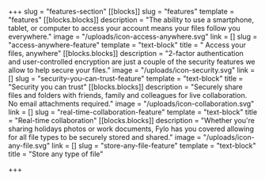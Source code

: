 +++
slug = "features-section"
[[blocks]]
slug = "features"
template = "features"
[[blocks.blocks]]
description = "The ability to use a smartphone, tablet, or computer to access your account means your files follow you everywhere."
image = "/uploads/icon-access-anywhere.svg"
link = []
slug = "access-anywhere-feature"
template = "text-block"
title = " Access your files, anywhere"
[[blocks.blocks]]
description = "2-factor authentication and user-controlled encryption are just a couple of the security features we allow to help secure your files."
image = "/uploads/icon-security.svg"
link = []
slug = "security-you-can-trust-feature"
template = "text-block"
title = "Security you can trust"
[[blocks.blocks]]
description = "Securely share files and folders with friends, family and colleagues for live collaboration. No email attachments required."
image = "/uploads/icon-collaboration.svg"
link = []
slug = "real-time-collaboration-feature"
template = "text-block"
title = "Real-time collaboration"
[[blocks.blocks]]
description = "Whether you're sharing holidays photos or work documents, Fylo has you covered allowing for all file types to be securely stored and shared."
image = "/uploads/icon-any-file.svg"
link = []
slug = "store-any-file-feature"
template = "text-block"
title = "Store any type of file"

+++
